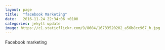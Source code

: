 ```yaml
---
layout: page
title:  "facebook Marketing"
date:   2016-11-24 22:34:06 +0100
categories: jekyll update
image: https://c1.staticflickr.com/9/8604/16733520202_a56b8cc967_h.jpg
---
```

Facebook marketing


